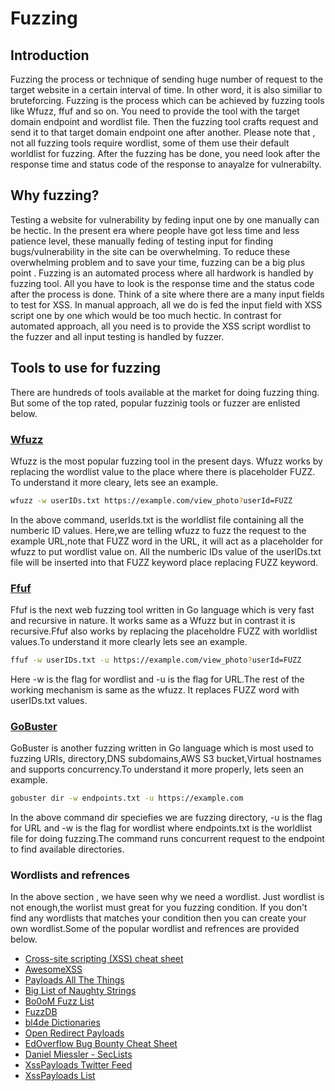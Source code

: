 # Fuzzing

## Introduction

Fuzzing the process or technique of sending huge number of request to the target website in a certain interval of time. In other word, it is also similiar to bruteforcing. Fuzzing is the process which can be achieved by fuzzing tools like Wfuzz, ffuf and so on. You need to provide the tool with the target domain endpoint and  wordlist file. Then the fuzzing tool  crafts request and send it to that target domain endpoint one after another. Please note that , not all fuzzing tools require wordlist, some of them use their default worldlist for fuzzing. After the fuzzing has be done, you need look after the response time and status code of the response to anayalze for vulnerabilty.

## Why fuzzing?

Testing a website for vulnerability by feding input one by one manually can be hectic. In the present era where people have got less time and less patience level, these manually feding of testing input for finding bugs/vulnerability in the site can be overwhelming. To reduce these overwhelming problem and to save your time, fuzzing can be a big plus point . Fuzzing is an automated process where all hardwork is handled by fuzzing tool. All you have to look is the response time and the status code after the process is done. Think of a site where there are a many input fields to test for XSS. In manual approach, all we do is fed the input field with XSS script one by one which would be too much hectic. In contrast for automated approach, all you need is to provide the XSS script wordlist to the fuzzer  and all input testing is handled by fuzzer.

## Tools to use for fuzzing

There are hundreds of tools available at the market for doing fuzzing thing. But some of the top rated, popular fuzzinig tools or fuzzer are enlisted below.

### [Wfuzz](https://github.com/xmendez/wfuzz)

Wfuzz is the most popular fuzzing tool in the present days. Wfuzz works by replacing the wordlist value to the place where there is placeholder FUZZ. To understand it more cleary, lets see an example.

```bash
wfuzz -w userIDs.txt https://example.com/view_photo?userId=FUZZ
```

In the above command, userIds.txt is the worldlist file containing all the numberic ID values. Here,we are telling wfuzz to fuzz the request to the example URL,note that FUZZ word in the URL, it will act as a placeholder for wfuzz to put wordlist value on. All the numberic IDs value of the userIDs.txt file will be inserted into that FUZZ keyword place replacing FUZZ keyword.

### [Ffuf](https://github.com/ffuf/ffuf)

Ffuf is the next web fuzzing tool written in Go language which is very fast and recursive in nature. It works same as a Wfuzz but in contrast it is recursive.Ffuf also works by replacing the placeholdre FUZZ with worldlist values.To understand it more clearly lets see an example.

```bash
ffuf -w userIDs.txt -u https://example.com/view_photo?userId=FUZZ
```

Here -w  is the flag for wordlist and -u is the flag for URL.The rest of the working mechanism is same as the wfuzz. It replaces FUZZ word with userIDs.txt values.

### [GoBuster](https://github.com/OJ/gobuster)

GoBuster is another fuzzing written in Go language which is most used to fuzzing URIs,
directory,DNS subdomains,AWS S3 bucket,Virtual hostnames and supports concurrency.To understand it more properly, lets seen an example.

```bash
gobuster dir -w endpoints.txt -u https://example.com
```

In the above command dir speciefies we are fuzzing directory, -u is the flag for URL and -w is the flag for wordlist where endpoints.txt is the worldlist file for doing fuzzing.The command runs concurrent request to the endpoint to find available directories.

### Wordlists and refrences

In the above section , we have seen why we need a wordlist. Just wordlist is not enough,the worlist must great for you fuzzing condition. If you don't find any wordlists that matches your condition then you can create your own wordlist.Some of the popular wordlist and refrences are provided below.

- [Cross-site scripting (XSS) cheat sheet](https://portswigger.net/web-security/cross-site-scripting/cheat-sheet)
- [AwesomeXSS](https://github.com/s0md3v/AwesomeXSS)
- [Payloads All The Things](https://github.com/swisskyrepo/PayloadsAllTheThings)
- [Big List of Naughty Strings](https://github.com/minimaxir/big-list-of-naughty-strings)
- [Bo0oM Fuzz List](https://github.com/Bo0oM/fuzz.txt)
- [FuzzDB](https://github.com/fuzzdb-project/fuzzdb)
- [bl4de Dictionaries](https://github.com/bl4de/dictionaries)
- [Open Redirect Payloads](https://github.com/cujanovic/Open-Redirect-Payloads)
- [EdOverflow Bug Bounty Cheat Sheet](https://github.com/EdOverflow/bugbounty-cheatsheet)
- [Daniel Miessler - SecLists](https://github.com/danielmiessler/SecLists)
- [XssPayloads Twitter Feed](https://twitter.com/XssPayloads)
- [XssPayloads List](https://github.com/payloadbox/xss-payload-list)
